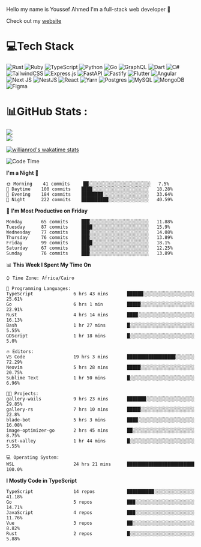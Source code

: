 Hello my name is Youssef Ahmed I'm a full-stack web developer 👋

Check out my [website](https://youssefahmed.vercel.app)
 
# 💻Tech Stack

![Rust](https://img.shields.io/badge/rust-%23000000.svg?style=for-the-badge&logo=rust&logoColor=white) ![Ruby](https://img.shields.io/badge/ruby-%23CC342D.svg?style=for-the-badge&logo=ruby&logoColor=white) ![TypeScript](https://img.shields.io/badge/typescript-%23007ACC.svg?style=for-the-badge&logo=typescript&logoColor=white) ![Python](https://img.shields.io/badge/python-3670A0?style=for-the-badge&logo=python&logoColor=ffdd54) ![Go](https://img.shields.io/badge/go-%2300ADD8.svg?style=for-the-badge&logo=go&logoColor=white) ![GraphQL](https://img.shields.io/badge/-GraphQL-E10098?style=for-the-badge&logo=graphql&logoColor=white) ![Dart](https://img.shields.io/badge/dart-%230175C2.svg?style=for-the-badge&logo=dart&logoColor=white) ![C#](https://img.shields.io/badge/c%23-%23239120.svg?style=for-the-badge&logo=c-sharp&logoColor=white) ![TailwindCSS](https://img.shields.io/badge/tailwindcss-%2338B2AC.svg?style=for-the-badge&logo=tailwind-css&logoColor=white) ![Express.js](https://img.shields.io/badge/express.js-%23404d59.svg?style=for-the-badge&logo=express&logoColor=%2361DAFB) ![FastAPI](https://img.shields.io/badge/FastAPI-005571?style=for-the-badge&logo=fastapi) ![Fastify](https://img.shields.io/badge/fastify-%23000000.svg?style=for-the-badge&logo=fastify&logoColor=white) ![Flutter](https://img.shields.io/badge/Flutter-%2302569B.svg?style=for-the-badge&logo=Flutter&logoColor=white) ![Angular](https://img.shields.io/badge/angular-%23DD0031.svg?style=for-the-badge&logo=angular&logoColor=white) ![Next JS](https://img.shields.io/badge/Next-black?style=for-the-badge&logo=next.js&logoColor=white) ![NestJS](https://img.shields.io/badge/nestjs-%23E0234E.svg?style=for-the-badge&logo=nestjs&logoColor=white) ![React](https://img.shields.io/badge/react-%2320232a.svg?style=for-the-badge&logo=react&logoColor=%2361DAFB) ![Yarn](https://img.shields.io/badge/yarn-%232C8EBB.svg?style=for-the-badge&logo=yarn&logoColor=white) ![Postgres](https://img.shields.io/badge/postgres-%23316192.svg?style=for-the-badge&logo=postgresql&logoColor=white) ![MySQL](https://img.shields.io/badge/mysql-%2300f.svg?style=for-the-badge&logo=mysql&logoColor=white) ![MongoDB](https://img.shields.io/badge/MongoDB-%234ea94b.svg?style=for-the-badge&logo=mongodb&logoColor=white)     ![Figma](https://img.shields.io/badge/figma-%23F24E1E.svg?style=for-the-badge&logo=figma&logoColor=white)

# 📊GitHub Stats :

![](https://github-readme-stats.vercel.app/api?username=joetifa2003&theme=tokyonight&hide_border=false&include_all_commits=false&count_private=false)<br/>
![](https://github-readme-streak-stats.herokuapp.com/?user=joetifa2003&theme=tokyonight&hide_border=false)<br/>

[![willianrod's wakatime stats](https://github-readme-stats.vercel.app/api/wakatime?username=joetifa2003&layout=compact)](https://github.com/anuraghazra/github-readme-stats)
<!--START_SECTION:waka-->
![Code Time](http://img.shields.io/badge/Code%20Time-631%20hrs%2018%20mins-blue)

**I'm a Night 🦉** 

```text
🌞 Morning    41 commits     ██░░░░░░░░░░░░░░░░░░░░░░░   7.5% 
🌆 Daytime    100 commits    ████░░░░░░░░░░░░░░░░░░░░░   18.28% 
🌃 Evening    184 commits    ████████░░░░░░░░░░░░░░░░░   33.64% 
🌙 Night      222 commits    ██████████░░░░░░░░░░░░░░░   40.59%

```
📅 **I'm Most Productive on Friday** 

```text
Monday       65 commits     ███░░░░░░░░░░░░░░░░░░░░░░   11.88% 
Tuesday      87 commits     ████░░░░░░░░░░░░░░░░░░░░░   15.9% 
Wednesday    77 commits     ███░░░░░░░░░░░░░░░░░░░░░░   14.08% 
Thursday     76 commits     ███░░░░░░░░░░░░░░░░░░░░░░   13.89% 
Friday       99 commits     ████░░░░░░░░░░░░░░░░░░░░░   18.1% 
Saturday     67 commits     ███░░░░░░░░░░░░░░░░░░░░░░   12.25% 
Sunday       76 commits     ███░░░░░░░░░░░░░░░░░░░░░░   13.89%

```


📊 **This Week I Spent My Time On** 

```text
⌚︎ Time Zone: Africa/Cairo

💬 Programming Languages: 
TypeScript               6 hrs 43 mins       ██████░░░░░░░░░░░░░░░░░░░   25.61% 
Go                       6 hrs 1 min         █████░░░░░░░░░░░░░░░░░░░░   22.91% 
Rust                     4 hrs 14 mins       ████░░░░░░░░░░░░░░░░░░░░░   16.13% 
Bash                     1 hr 27 mins        █░░░░░░░░░░░░░░░░░░░░░░░░   5.55% 
GDScript                 1 hr 18 mins        █░░░░░░░░░░░░░░░░░░░░░░░░   5.0%

🔥 Editors: 
VS Code                  19 hrs 3 mins       ██████████████████░░░░░░░   72.29% 
Neovim                   5 hrs 28 mins       █████░░░░░░░░░░░░░░░░░░░░   20.75% 
Sublime Text             1 hr 50 mins        █░░░░░░░░░░░░░░░░░░░░░░░░   6.96%

🐱‍💻 Projects: 
gallery-wails            9 hrs 23 mins       ███████░░░░░░░░░░░░░░░░░░   29.85% 
gallery-rs               7 hrs 10 mins       █████░░░░░░░░░░░░░░░░░░░░   22.8% 
blade-bot                5 hrs 3 mins        ████░░░░░░░░░░░░░░░░░░░░░   16.08% 
image-optimizer-go       2 hrs 45 mins       ██░░░░░░░░░░░░░░░░░░░░░░░   8.75% 
rust-valley              1 hr 44 mins        █░░░░░░░░░░░░░░░░░░░░░░░░   5.55%

💻 Operating System: 
WSL                      24 hrs 21 mins      █████████████████████████   100.0%

```

**I Mostly Code in TypeScript** 

```text
TypeScript               14 repos            ██████████░░░░░░░░░░░░░░░   41.18% 
Go                       5 repos             ███░░░░░░░░░░░░░░░░░░░░░░   14.71% 
JavaScript               4 repos             ███░░░░░░░░░░░░░░░░░░░░░░   11.76% 
Vue                      3 repos             ██░░░░░░░░░░░░░░░░░░░░░░░   8.82% 
Rust                     2 repos             █░░░░░░░░░░░░░░░░░░░░░░░░   5.88%

```



<!--END_SECTION:waka-->
